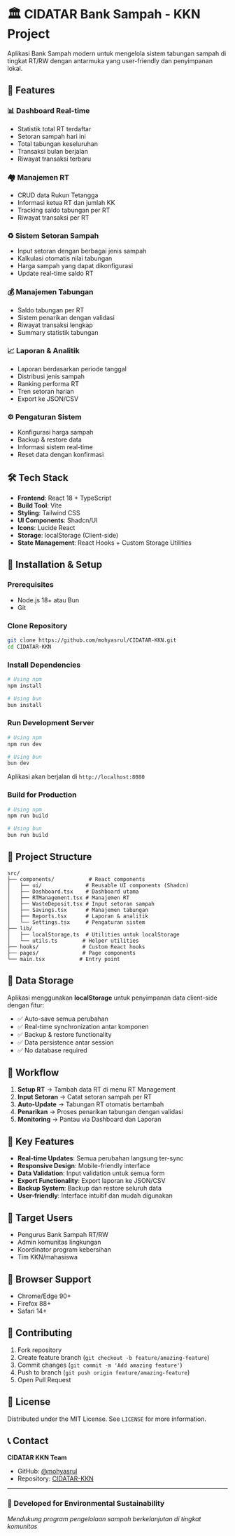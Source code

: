 # 🏛️ CIDATAR Bank Sampah - KKN Project

Aplikasi Bank Sampah modern untuk mengelola sistem tabungan sampah di tingkat RT/RW dengan antarmuka yang user-friendly dan penyimpanan lokal.

## 🌟 Features

### 📊 Dashboard Real-time
- Statistik total RT terdaftar
- Setoran sampah hari ini
- Total tabungan keseluruhan
- Transaksi bulan berjalan
- Riwayat transaksi terbaru

### 🏘️ Manajemen RT
- CRUD data Rukun Tetangga
- Informasi ketua RT dan jumlah KK
- Tracking saldo tabungan per RT
- Riwayat transaksi per RT

### ♻️ Sistem Setoran Sampah
- Input setoran dengan berbagai jenis sampah
- Kalkulasi otomatis nilai tabungan
- Harga sampah yang dapat dikonfigurasi
- Update real-time saldo RT

### 💰 Manajemen Tabungan
- Saldo tabungan per RT
- Sistem penarikan dengan validasi
- Riwayat transaksi lengkap
- Summary statistik tabungan

### 📈 Laporan & Analitik
- Laporan berdasarkan periode tanggal
- Distribusi jenis sampah
- Ranking performa RT
- Tren setoran harian
- Export ke JSON/CSV

### ⚙️ Pengaturan Sistem
- Konfigurasi harga sampah
- Backup & restore data
- Informasi sistem real-time
- Reset data dengan konfirmasi

## 🛠️ Tech Stack

- **Frontend**: React 18 + TypeScript
- **Build Tool**: Vite
- **Styling**: Tailwind CSS
- **UI Components**: Shadcn/UI
- **Icons**: Lucide React
- **Storage**: localStorage (Client-side)
- **State Management**: React Hooks + Custom Storage Utilities

## 🚀 Installation & Setup

### Prerequisites
- Node.js 18+ atau Bun
- Git

### Clone Repository
```bash
git clone https://github.com/mohyasrul/CIDATAR-KKN.git
cd CIDATAR-KKN
```

### Install Dependencies
```bash
# Using npm
npm install

# Using bun
bun install
```

### Run Development Server
```bash
# Using npm
npm run dev

# Using bun
bun dev
```

Aplikasi akan berjalan di `http://localhost:8080`

### Build for Production
```bash
# Using npm
npm run build

# Using bun
bun run build
```

## 📁 Project Structure

```
src/
├── components/           # React components
│   ├── ui/              # Reusable UI components (Shadcn)
│   ├── Dashboard.tsx    # Dashboard utama
│   ├── RTManagement.tsx # Manajemen RT
│   ├── WasteDeposit.tsx # Input setoran sampah
│   ├── Savings.tsx      # Manajemen tabungan
│   ├── Reports.tsx      # Laporan & analitik
│   └── Settings.tsx     # Pengaturan sistem
├── lib/
│   ├── localStorage.ts  # Utilities untuk localStorage
│   └── utils.ts        # Helper utilities
├── hooks/              # Custom React hooks
├── pages/              # Page components
└── main.tsx           # Entry point
```

## 💾 Data Storage

Aplikasi menggunakan **localStorage** untuk penyimpanan data client-side dengan fitur:
- ✅ Auto-save semua perubahan
- ✅ Real-time synchronization antar komponen
- ✅ Backup & restore functionality
- ✅ Data persistence antar session
- ✅ No database required

## 🔄 Workflow

1. **Setup RT** → Tambah data RT di menu RT Management
2. **Input Setoran** → Catat setoran sampah per RT
3. **Auto-Update** → Tabungan RT otomatis bertambah
4. **Penarikan** → Proses penarikan tabungan dengan validasi
5. **Monitoring** → Pantau via Dashboard dan Laporan

## 🎯 Key Features

- **Real-time Updates**: Semua perubahan langsung ter-sync
- **Responsive Design**: Mobile-friendly interface
- **Data Validation**: Input validation untuk semua form
- **Export Functionality**: Export laporan ke JSON/CSV
- **Backup System**: Backup dan restore seluruh data
- **User-friendly**: Interface intuitif dan mudah digunakan

## 👥 Target Users

- Pengurus Bank Sampah RT/RW
- Admin komunitas lingkungan
- Koordinator program kebersihan
- Tim KKN/mahasiswa

## 📱 Browser Support

- Chrome/Edge 90+
- Firefox 88+
- Safari 14+

## 🤝 Contributing

1. Fork repository
2. Create feature branch (`git checkout -b feature/amazing-feature`)
3. Commit changes (`git commit -m 'Add amazing feature'`)
4. Push to branch (`git push origin feature/amazing-feature`)
5. Open Pull Request

## 📄 License

Distributed under the MIT License. See `LICENSE` for more information.

## 📞 Contact

**CIDATAR KKN Team**
- GitHub: [@mohyasrul](https://github.com/mohyasrul)
- Repository: [CIDATAR-KKN](https://github.com/mohyasrul/CIDATAR-KKN)

---

### 🌱 Developed for Environmental Sustainability
*Mendukung program pengelolaan sampah berkelanjutan di tingkat komunitas*
